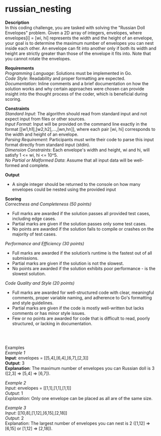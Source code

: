 # russian_nesting

**Description** </br>
In this coding challenge, you are tasked with solving the "Russian Doll Envelopes" problem. Given a 2D array of integers, envelopes, where envelopes[i] = [wi, hi] represents the width and the height of an envelope, your goal is to determine the maximum number of envelopes you can nest inside each other. An envelope can fit into another only if both its width and height are strictly greater than those of the envelope it fits into. Note that you cannot rotate the envelopes.

**Requirements** </br>
*Programming Language*: Solutions must be implemented in Go. </br>
*Code Style*: Readability and proper formatting are expected. </br>
*Documentation*: Inline comments and a brief documentation on how the solution works and why certain approaches were chosen can provide insight into the thought process of the coder, which is beneficial during scoring. </br>

**Constraints** </br>
*Standard Input*: The algorithm should read from standard input and not expect input from files or other sources. </br>
*Input Format*: Input will be provided on the command line exactly in the format [[w1,h1],[w2,h2],...,[wn,hn]], where each pair [wi, hi] corresponds to the width and height of an envelope. </br>
*Parsing Requirement*: Participants must write their code to parse this input format directly from standard input (stdin). </br>
*Dimension Constraints*: Each envelope's width and height, wi and hi, will satisfy 1 <= wi, hi <= 10^5. </br>
*No Partial or Malformed Data*: Assume that all input data will be well-formed and complete. </br>

**Output**
* A single integer should be returned to the console on how many envelopes could be nested using the provided input  </br>

**Scoring**</br>
*Correctness and Completeness (50 points)* </br>
* Full marks are awarded if the solution passes all provided test cases, including edge cases. </br>
* Partial marks are given if the solution passes only some test cases. </br>
* No points are awarded if the solution fails to compile or crashes on the majority of test cases. </br>

*Performance and Efficiency (30 points)* </br>
* Full marks are awarded if the solution’s runtime is the fastest out of all submissions. </br>
* Partial marks are given if the solution is not the slowest. </br>
* No points are awarded if the solution exhibits poor performance - is the slowest solution. </br>

*Code Quality and Style (20 points)* </br>
* Full marks are awarded for well-structured code with clear, meaningful comments, proper variable naming, and adherence to Go's formatting and style guidelines. </br>
* Partial marks are given if the code is mostly well-written but lacks comments or has minor style issues. </br>
* Few or no points are awarded for code that is difficult to read, poorly structured, or lacking in documentation. </br>

 </br>
  </br>

Examples </br>
_Example 1_ </br>
**Input**: envelopes = [[5,4],[6,4],[6,7],[2,3]] </br>
**Output**: 3 </br>
**Explanation**: The maximum number of envelopes you can Russian doll is 3 ([2,3] => [5,4] => [6,7]). </br>


_Example 2_ </br>
*Input*: envelopes = [[1,1],[1,1],[1,1]] </br>
*Output*: 1 </br>
*Explanation*: Only one envelope can be placed as all are of the same size. </br>

_Example 3_ </br>
*Input*: [[10,8],[1,12],[6,15],[2,18]] </br>
*Output*: 2 </br>
Explanation: The largest number of envelopes you can nest is 2 ([1,12] => [6,15] or [1,12] => [2,18]). </br>
